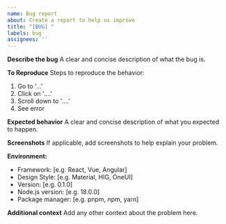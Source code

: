 ```yaml
---
name: Bug report
about: Create a report to help us improve
title: "[BUG] "
labels: bug
assignees: ''
---
```


**Describe the bug**
A clear and concise description of what the bug is.

**To Reproduce**
Steps to reproduce the behavior:
1. Go to '...'
2. Click on '....'
3. Scroll down to '....'
4. See error

**Expected behavior**
A clear and concise description of what you expected to happen.

**Screenshots**
If applicable, add screenshots to help explain your problem.

**Environment:**
 - Framework: [e.g. React, Vue, Angular]
 - Design Style: [e.g. Material, HIG, OneUI]
 - Version: [e.g. 0.1.0]
 - Node.js version: [e.g. 18.0.0]
 - Package manager: [e.g. pnpm, npm, yarn]

**Additional context**
Add any other context about the problem here.
